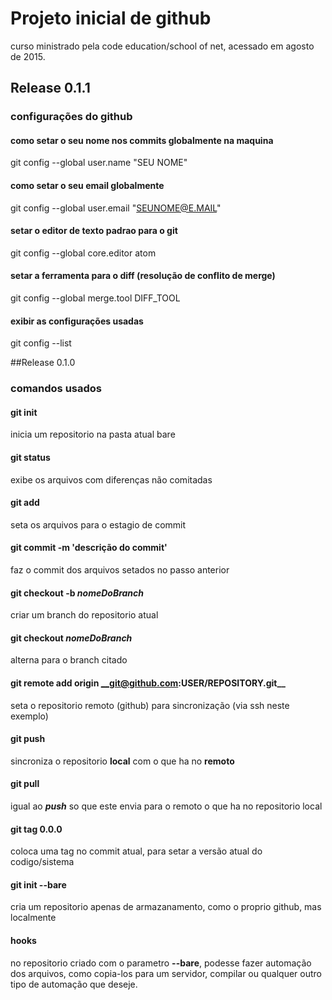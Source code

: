 # Projeto inicial de github

curso ministrado pela code education/school of net, acessado em agosto de 2015.

## Release 0.1.1

### configurações do github
#### como setar o seu nome nos commits globalmente na maquina
git config --global user.name "SEU NOME"

#### como setar o seu email globalmente
git config --global user.email "SEUNOME@E.MAIL"

#### setar o editor de texto padrao para o git
git config --global core.editor atom

#### setar a ferramenta para o diff (resolução de conflito de merge)
git config --global merge.tool DIFF_TOOL

#### exibir as configurações usadas
git config --list


##Release 0.1.0

### comandos usados

#### git init
inicia um repositorio na pasta atual
bare
#### git status
exibe os arquivos com diferenças não comitadas

#### git add
seta os arquivos para o estagio de commit

#### git commit -m 'descrição do commit'
faz o commit dos arquivos setados no passo anterior

#### git checkout -b ___nomeDoBranch___
criar um branch do repositorio atual

#### git checkout ___nomeDoBranch___
alterna para o branch citado

#### git remote add origin __git@github.com:USER/REPOSITORY.git__

seta o repositorio remoto (github) para sincronização (via ssh neste exemplo)

#### git push
sincroniza o repositorio __local__ com o que ha no __remoto__

#### git pull
igual ao ___push___ so que este envia para o remoto o que ha no repositorio local

#### git tag 0.0.0
coloca uma tag no commit atual, para setar a versão atual do codigo/sistema

#### git init --bare
cria um repositorio apenas de armazanamento, como o proprio github, mas localmente

#### __hooks__
no repositorio criado com o parametro __--bare__, podesse fazer automação dos arquivos, como copia-los para um servidor, compilar ou qualquer outro tipo de automação que deseje.
